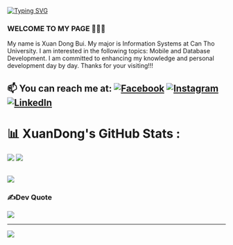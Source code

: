 <a href="https://git.io/typing-svg"><img src="https://readme-typing-svg.demolab.com?font=Fira+Code&weight=700&size=35&duration=4000&pause=1000&random=false&width=1000&height=200&lines=Hello+Visitor!!!+%F0%9F%91%8B;I+am+XuanDong%2C+a+Mobile+Developer+in+Vietnam+!;Merci+de+votre+visite+%3AD" alt="Typing SVG" /></a>

### WELCOME TO MY PAGE 👋👋👋
My name is Xuan Dong Bui. My major is Information Systems at Can Tho University. I am interested in the following topics: Mobile and Database Development. I am committed to enhancing my knowledge and personal development day by day. Thanks for your visiting!!!<br>
## 📫 You can reach me at: [![Facebook](https://img.shields.io/badge/Facebook-%231877F2.svg?logo=Facebook&logoColor=white)](https://facebook.com/nauXgnoD.Y) [![Instagram](https://img.shields.io/badge/Instagram-%23E4405F.svg?logo=Instagram&logoColor=white)](https://instagram.com/__xuandong) [![LinkedIn](https://img.shields.io/badge/LinkedIn-%230077B5.svg?logo=linkedin&logoColor=white)](https://linkedin.com/in/xuandongdev) 




# 📊 XuanDong's GitHub Stats :
<p>
<img src="https://github-readme-stats.vercel.app/api?username=XuanDongDev&theme=midnight-purple&hide_border=false&include_all_commits=false&count_private=false">
<img src="https://github-readme-streak-stats.herokuapp.com/?user=XuanDongDev&theme=midnight-purple&hide_border=false">
</p></br><img src="https://github-readme-stats.vercel.app/api/top-langs/?username=XuanDongDev&theme=midnight-purple&hide_border=false&include_all_commits=false&count_private=false&layout=compact">

### ✍️Dev Quote
![](https://quotes-github-readme.vercel.app/api?type=horizontal&theme=radical)

---
[![](https://visitcount.itsvg.in/api?id=XuanDongDev&icon=0&color=0)](https://visitcount.itsvg.in)
